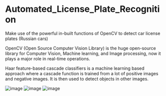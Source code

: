# Automated_License_Plate_Recognition 

Make use of the powerful in-built functions of OpenCV to detect car license plates (Russian cars)

OpenCV (Open Source Computer Vision Library) is the huge open-source library for Computer Vision, Machine learning, and Image processing, now it plays a major role in real-time operations.

Haar feature-based cascade classifiers is a machine learning based approach where a cascade function is trained from a lot of positive images and negative images. It is then used to detect objects in other images.

![image](https://user-images.githubusercontent.com/79005878/182939622-f89e9f8b-c0cb-4073-92ae-75636c886ae3.png)
![image](https://user-images.githubusercontent.com/79005878/182939655-3c70fa39-c68f-44d1-8086-4a2ff389bab5.png)
![image](https://user-images.githubusercontent.com/79005878/182939721-a5f4ec26-d78b-4252-b80c-c89dcd6b4aab.png)

